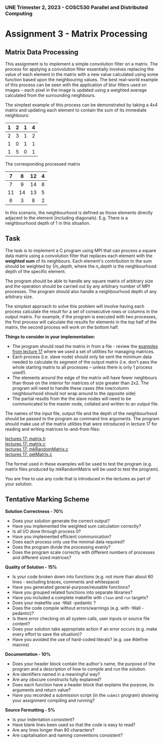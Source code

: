 ### UNE Trimester 2, 2023 - COSC530 Parallel and Distributed Computing

# Assignment 3 - Matrix Processing

## Matrix Data Processing

This assignment is to implement a simple convolution filter on a matrix. The process for applying a convolution filter essentially involves replacing the value of each element in the matrix with a new value calculated using some function based upon the neighbouring values. The best real-world example of this process can be seen with the application of blur filters used on images – each pixel in the image is updated using a weighted average calculated from the surrounding neighbours.

The simplest example of this process can be demonstrated by taking a 4x4 matrix and updating each element to contain the sum of its immediate neighbours: 
 
| 1 | 2 | 1 | 4 |  
|---|---|---|---| 
| 2 | 3 | 1 | 2 |  
| 1 | 0 | 1 | 1 |  
| 1 | 5 | 0 | 1 |  

The corresponding processed matrix

|  7 |  8 | 12 |  4 |  
|:--:|:--:|:--:|:--:| 
|  7 |  9 | 14 |  8 |  
| 11 | 14 | 13 |  5 |  
|  6 |  3 |  8 |  2 |  

In this scenario, the neighbourhood is defined as those elements directly adjacent to the element (including diagonals). E.g. There is a neighbourhood depth of 1 in this situation.

## Task

The task is to implement a C program using MPI that can process a square data matrix using a convolution filter that replaces each element with the **weighted sum** of its neighbours. Each element's contribution to the sum should be weighted by _1/n\_depth_, where the _n\_depth_ is the neighbourhood depth of the specific element.

The program should be able to handle any square matrix of arbitrary size and the operation should be carried out by any arbitrary number of MPI processes. The program should also handle a neighbourhood depth of any arbitrary size.

The simplest approach to solve this problem will involve having each process calculate the result for a set of consecutive rows or columns in the output matrix. For example, if the program is executed with two processes, the first process will calculate the results for elements in the top half of the matrix, the second process will work on the bottom half.

**Things to consider in your implementation:**

*   The program should read the matrix in from a file - review the [examples from lecture 17](http://turing.une.edu.au/~cosc330/lectures/lecture_17/examples/) where we used a set of utilities for managing matrices.
*   Each process (i.e. slave node) should only be sent the minimum data needed to calculate its segment of the output matrix (i.e. don’t pass the whole starting matrix to all processes – unless there is only 1 process used!).
*   The elements around the edge of the matrix will have fewer neighbours than those on the interior for matrices of size greater than 2x2. The program will need to handle these cases (the row/column neighbourhood should not wrap around to the opposite side)
*   The partial results from the the slave nodes will need to be communicated to the master node, collated and written to an output file.

The names of the input file, output file and the depth of the neighbourhood should be passed to the program as command line arguments. The program should make use of the matrix utilities that were introduced in lecture 17 for reading and writing matrices to-and-from files:

[lectures 17: matrix.h](http://turing.une.edu.au/~cosc330/lectures/lecture_17/examples/matrix.h)  
[lectures 17: matrix.c](http://turing.une.edu.au/~cosc330/lectures/lecture_17/examples/matrix.c)  
[lectures 17: mkRandomMatrix.c](http://turing.une.edu.au/~cosc330/lectures/lecture_17/examples/mkRandomMatrix.c)  
[lectures 17: getMatrix.c](http://turing.une.edu.au/~cosc330/lectures/lecture_17/examples/getMatrix.c)

The format used in these examples will be used to test the program (e.g. matrix files produced by mkRandomMatrix will be used to test the program).

You are free to use any code that is introduced in the lectures as part of your solution.

## Tentative Marking Scheme

**Solution Correctness - 70%**

*   Does your solution generate the correct output?
*   Have you implemented the weighted sum calculation correctly?
*   Is all I/O done through process 0?
*   Have you implemented efficient communication?
*   Does each process only use the minimal data required?
*   Does the program divide the processing evenly?
*   Does the program scale correctly with different numbers of processes and different sized matrices?

**Quality of Solution - 15%**

*   Is your code broken down into functions (e.g. not more than about 60 lines - excluding braces, comments and whitespace)
*   Have you generated general-purpose/reusable functions?
*   Have you grouped related functions into separate libraries?
*   Have you included a complete makefile with `clean` and `run` targets?
*   Does your makefile use -Wall -pedantic ?
*   Does the code compile without errors/warnings (e.g. with -Wall -pedantic)?
*   Is there error checking on all system calls, user inputs or source file content?
*   Does your solution take appropriate action if an error occurs (e.g. make every effort to save the situation)?
*   Have you avoided the use of hard-coded literals? (e.g. use #define macros)

**Documentation - 10%**

*   Does your header block contain the author's name, the purpose of the program and a description of how to compile and run the solution.
*   Are identifiers named in a meaningful way?
*   Are any obscure constructs fully explained?
*   Does each function have a header block that explains the purpose, its arguments and return value?
*   Have you recorded a submission script (in the `submit` program) showing your assignment compiling and running?

**Source Formatting - 5%**

*   Is your indentation consistent?
*   Have blank lines been used so that the code is easy to read?
*   Are any lines longer than 80 characters?
*   Are capitalisation and naming conventions consistent?
